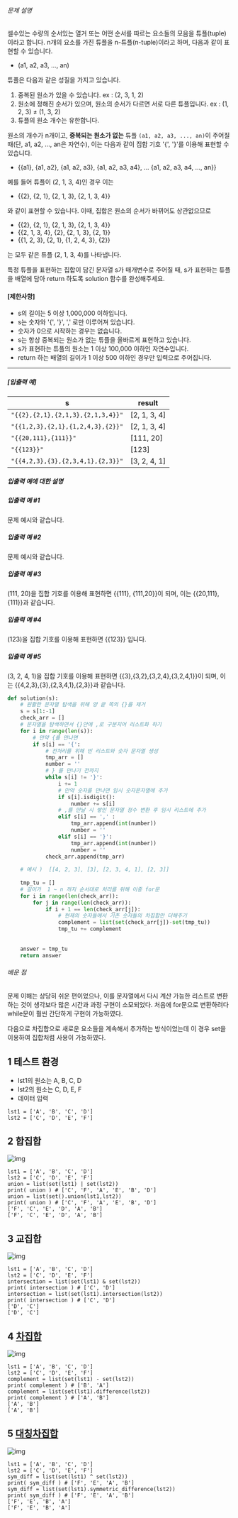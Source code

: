 ###### 문제 설명

셀수있는 수량의 순서있는 열거 또는 어떤 순서를 따르는 요소들의 모음을 튜플(tuple)이라고 합니다. n개의 요소를 가진 튜플을 n-튜플(n-tuple)이라고 하며, 다음과 같이 표현할 수 있습니다.

- (a1, a2, a3, ..., an)

튜플은 다음과 같은 성질을 가지고 있습니다.

1. 중복된 원소가 있을 수 있습니다. ex : (2, 3, 1, 2)
2. 원소에 정해진 순서가 있으며, 원소의 순서가 다르면 서로 다른 튜플입니다. ex : (1, 2, 3) ≠ (1, 3, 2)
3. 튜플의 원소 개수는 유한합니다.

원소의 개수가 n개이고, **중복되는 원소가 없는** 튜플 `(a1, a2, a3, ..., an)`이 주어질 때(단, a1, a2, ..., an은 자연수), 이는 다음과 같이 집합 기호 '{', '}'를 이용해 표현할 수 있습니다.

- {{a1}, {a1, a2}, {a1, a2, a3}, {a1, a2, a3, a4}, ... {a1, a2, a3, a4, ..., an}}

예를 들어 튜플이 (2, 1, 3, 4)인 경우 이는

- {{2}, {2, 1}, {2, 1, 3}, {2, 1, 3, 4}}

와 같이 표현할 수 있습니다. 이때, 집합은 원소의 순서가 바뀌어도 상관없으므로

- {{2}, {2, 1}, {2, 1, 3}, {2, 1, 3, 4}}
- {{2, 1, 3, 4}, {2}, {2, 1, 3}, {2, 1}}
- {{1, 2, 3}, {2, 1}, {1, 2, 4, 3}, {2}}

는 모두 같은 튜플 (2, 1, 3, 4)를 나타냅니다.

특정 튜플을 표현하는 집합이 담긴 문자열 s가 매개변수로 주어질 때, s가 표현하는 튜플을 배열에 담아 return 하도록 solution 함수를 완성해주세요.

#### **[제한사항]**

- s의 길이는 5 이상 1,000,000 이하입니다.
- s는 숫자와 '{', '}', ',' 로만 이루어져 있습니다.
- 숫자가 0으로 시작하는 경우는 없습니다.
- s는 항상 중복되는 원소가 없는 튜플을 올바르게 표현하고 있습니다.
- s가 표현하는 튜플의 원소는 1 이상 100,000 이하인 자연수입니다.
- return 하는 배열의 길이가 1 이상 500 이하인 경우만 입력으로 주어집니다.

------

##### **[입출력 예]**

| s                                 | result       |
| --------------------------------- | ------------ |
| `"{{2},{2,1},{2,1,3},{2,1,3,4}}"` | [2, 1, 3, 4] |
| `"{{1,2,3},{2,1},{1,2,4,3},{2}}"` | [2, 1, 3, 4] |
| `"{{20,111},{111}}"`              | [111, 20]    |
| `"{{123}}"`                       | [123]        |
| `"{{4,2,3},{3},{2,3,4,1},{2,3}}"` | [3, 2, 4, 1] |

##### **입출력 예에 대한 설명**

##### **입출력 예 #1**

문제 예시와 같습니다.

##### **입출력 예 #2**

문제 예시와 같습니다.

##### **입출력 예 #3**

(111, 20)을 집합 기호를 이용해 표현하면 {{111}, {111,20}}이 되며, 이는 {{20,111},{111}}과 같습니다.

##### **입출력 예 #4**

(123)을 집합 기호를 이용해 표현하면 {{123}} 입니다.

##### **입출력 예 #5**

(3, 2, 4, 1)을 집합 기호를 이용해 표현하면 {{3},{3,2},{3,2,4},{3,2,4,1}}이 되며, 이는 {{4,2,3},{3},{2,3,4,1},{2,3}}과 같습니다.



```python
def solution(s):
    # 원활한 문자열 탐색을 위해 양 끝 쪽의 {}를 제거 
    s = s[1:-1]
    check_arr = []
    # 문자열을 탐색하면서 {}안에 ,로 구분지어 리스트화 하기 
    for i in range(len(s)):
        # 만약 {를 만나면 
        if s[i] == '{':
            # 전처리를 위해 빈 리스트와 숫자 문자열 생성
            tmp_arr = []
            number = ''
            # } 를 만나기 전까지 
            while s[i] != '}':
                i += 1
                # 만약 숫자를 만나면 임시 숫자문자열에 추가 
                if s[i].isdigit():
                    number += s[i]  
                # ,를 만날 시 쌓인 문자열 정수 변환 후 임시 리스트에 추가 
                elif s[i] == ',' :
                    tmp_arr.append(int(number))
                    number = ''
                elif s[i] == '}':
                    tmp_arr.append(int(number))
                    number = ''
            check_arr.append(tmp_arr)
            
    # 예시 ) 	[[4, 2, 3], [3], [2, 3, 4, 1], [2, 3]]
            
    tmp_tu = []
    # 길이가  1 ~ n 까지 순서대로 처리를 위해 이중 for문 
    for i in range(len(check_arr)):
        for j in range(len(check_arr)):
            if i + 1 == len(check_arr[j]):
                # 현재의 숫자들에서 기존 숫자들의 차집합만 더해주기 
                complement = list(set(check_arr[j])-set(tmp_tu))
                tmp_tu += complement  
    
                   
    answer = tmp_tu
    return answer
```

###### 배운 점

문제 이해는 상당히 쉬운 편이었으나, 이를 문자열에서 다시 계산 가능한 리스트로 변환하는 것이 생각보다 많은 시간과 과정 구현이 소모되었다. 처음에 for문으로 변환하려다 while문이 훨씬 간단하게 구현이 가능하였다. 

다음으로 차집합으로 새로운 요소들을 계속해서 추가하는 방식이었는데 이 경우 set을 이용하여 집합처럼 사용이 가능하였다. 

## 1 테스트 환경

- lst1의 원소는 A, B, C, D
- lst2의 원소는 C, D, E, F
- 데이터 입력

```
lst1 = ['A', 'B', 'C', 'D']
lst2 = ['C', 'D', 'E', 'F']
```

## 2 합집합

![img](https://upload.wikimedia.org/wikipedia/commons/thumb/3/30/Venn0111.svg/120px-Venn0111.svg.png)



```
lst1 = ['A', 'B', 'C', 'D']
lst2 = ['C', 'D', 'E', 'F']
union = list(set(lst1) | set(lst2))
print( union ) # ['C', 'F', 'A', 'E', 'B', 'D']
union = list(set().union(lst1,lst2))
print( union ) # ['C', 'F', 'A', 'E', 'B', 'D']
['F', 'C', 'E', 'D', 'A', 'B']
['F', 'C', 'E', 'D', 'A', 'B']
```

## 3 교집합

![img](https://upload.wikimedia.org/wikipedia/commons/thumb/9/99/Venn0001.svg/120px-Venn0001.svg.png)



```
lst1 = ['A', 'B', 'C', 'D']
lst2 = ['C', 'D', 'E', 'F']
intersection = list(set(lst1) & set(lst2))
print( intersection ) # ['C', 'D']
intersection = list(set(lst1).intersection(lst2))
print( intersection ) # ['C', 'D']
['D', 'C']
['D', 'C']
```

## 4 [차집합](https://zetawiki.com/wiki/차집합)

![img](https://upload.wikimedia.org/wikipedia/commons/thumb/e/e6/Venn0100.svg/120px-Venn0100.svg.png)



```
lst1 = ['A', 'B', 'C', 'D']
lst2 = ['C', 'D', 'E', 'F']
complement = list(set(lst1) - set(lst2))
print( complement ) # ['B', 'A']
complement = list(set(lst1).difference(lst2))
print( complement ) # ['A', 'B']
['A', 'B']
['A', 'B']
```

## 5 [대칭차집합](https://zetawiki.com/wiki/대칭차집합)

![img](https://upload.wikimedia.org/wikipedia/commons/thumb/4/46/Venn0110.svg/120px-Venn0110.svg.png)



```
lst1 = ['A', 'B', 'C', 'D']
lst2 = ['C', 'D', 'E', 'F']
sym_diff = list(set(lst1) ^ set(lst2))
print( sym_diff ) # ['F', 'E', 'A', 'B']
sym_diff = list(set(lst1).symmetric_difference(lst2))
print( sym_diff ) # ['F', 'E', 'A', 'B']
['F', 'E', 'B', 'A']
['F', 'E', 'B', 'A']
```